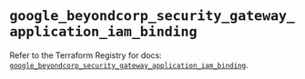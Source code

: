 # `google_beyondcorp_security_gateway_application_iam_binding`

Refer to the Terraform Registry for docs: [`google_beyondcorp_security_gateway_application_iam_binding`](https://registry.terraform.io/providers/hashicorp/google-beta/6.39.0/docs/resources/google_beyondcorp_security_gateway_application_iam_binding).
